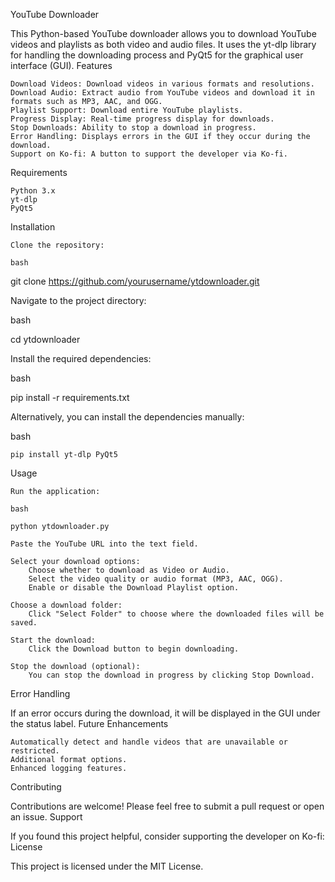 YouTube Downloader

This Python-based YouTube downloader allows you to download YouTube videos and playlists as both video and audio files. It uses the yt-dlp library for handling the downloading process and PyQt5 for the graphical user interface (GUI).
Features

    Download Videos: Download videos in various formats and resolutions.
    Download Audio: Extract audio from YouTube videos and download it in formats such as MP3, AAC, and OGG.
    Playlist Support: Download entire YouTube playlists.
    Progress Display: Real-time progress display for downloads.
    Stop Downloads: Ability to stop a download in progress.
    Error Handling: Displays errors in the GUI if they occur during the download.
    Support on Ko-fi: A button to support the developer via Ko-fi.

Requirements

    Python 3.x
    yt-dlp
    PyQt5

Installation

    Clone the repository:

    bash

git clone https://github.com/yourusername/ytdownloader.git

Navigate to the project directory:

bash

cd ytdownloader

Install the required dependencies:

bash

pip install -r requirements.txt

Alternatively, you can install the dependencies manually:

bash

    pip install yt-dlp PyQt5

Usage

    Run the application:

    bash

    python ytdownloader.py

    Paste the YouTube URL into the text field.

    Select your download options:
        Choose whether to download as Video or Audio.
        Select the video quality or audio format (MP3, AAC, OGG).
        Enable or disable the Download Playlist option.

    Choose a download folder:
        Click "Select Folder" to choose where the downloaded files will be saved.

    Start the download:
        Click the Download button to begin downloading.

    Stop the download (optional):
        You can stop the download in progress by clicking Stop Download.

Error Handling

If an error occurs during the download, it will be displayed in the GUI under the status label.
Future Enhancements

    Automatically detect and handle videos that are unavailable or restricted.
    Additional format options.
    Enhanced logging features.

Contributing

Contributions are welcome! Please feel free to submit a pull request or open an issue.
Support

If you found this project helpful, consider supporting the developer on Ko-fi:
License

This project is licensed under the MIT License.
